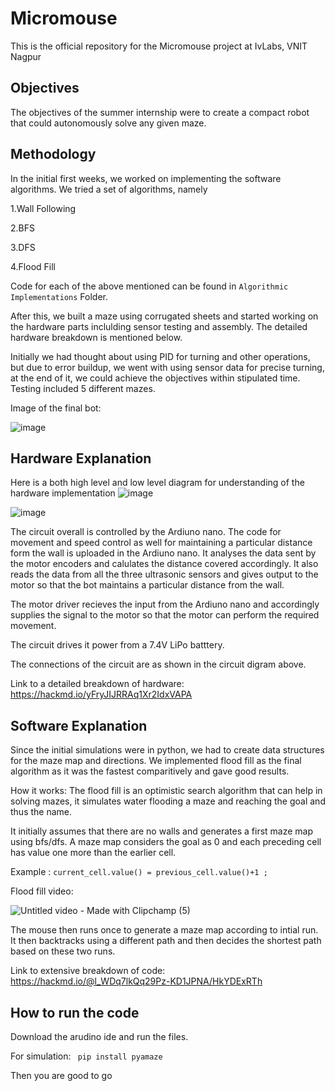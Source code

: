 # Micromouse
This is the official repository for the Micromouse project at IvLabs, VNIT Nagpur

## Objectives
The objectives of the summer internship were to create a compact robot that could autonomously solve any given maze. 

## Methodology
In the initial first weeks, we worked on implementing the software algorithms. We tried a set of algorithms, namely

1.Wall Following

2.BFS

3.DFS

4.Flood Fill

Code for each of the above mentioned can be found in ```Algorithmic Implementations``` Folder.

After this, we built a maze using corrugated sheets and started working on the hardware parts inclulding sensor testing and assembly.
The detailed hardware breakdown is mentioned below. 

Initially we had thought about using PID for turning and other operations, but due to error buildup, 
we went with using sensor data for precise turning, at the end of it, we could achieve the objectives within stipulated time.
Testing included 5 different mazes.

Image of the final bot:


![image](https://github.com/ChinmayK0607/Micromouse/assets/114411195/c8f9f630-778a-4c0d-9682-ece578b2af9c)

## Hardware Explanation
Here is a both high level and low level diagram for understanding of the hardware implementation
![image](https://github.com/ChinmayK0607/Micromouse/assets/114411195/6be8035b-0604-475b-956f-26d8a51b0aa2)

![image](https://github.com/ChinmayK0607/Micromouse/assets/114411195/b1fa66ec-f1b0-48fe-924e-58f44655b7bf)

The circuit overall is controlled by the Ardiuno nano. The code for movement and speed control as well for maintaining a particular distance form the wall is uploaded in the Ardiuno nano.
It analyses the data sent by the motor encoders and calulates the distance covered accordingly. 
It also reads the
data from all the three ultrasonic sensors and gives output to the motor so that the bot maintains a particular distance from the wall.

The motor driver recieves the input from the Ardiuno nano and accordingly supplies the signal to the motor so that the motor can perform the required movement.

The circuit drives it power from a 7.4V LiPo batttery.

The connections of the circuit are as shown in the circuit digram above.

Link to a detailed breakdown of hardware: https://hackmd.io/yFryJIJRRAq1Xr2IdxVAPA

## Software Explanation

Since the initial simulations were in python, we had to create data structures for the maze map and directions. We implemented flood fill as the final algorithm as it was the fastest comparitively and gave good results.

How it works:
The flood fill is an optimistic search algorithm that can help in solving mazes, it simulates water flooding a maze and reaching the goal and thus the name. 

It initially assumes that there are no walls and generates a first maze map using bfs/dfs. A maze map considers the goal as 0 and each preceding cell has value one more than the earlier cell.

Example : ``` current_cell.value() = previous_cell.value()+1 ; ```

Flood fill video:

![Untitled video - Made with Clipchamp (5)](https://github.com/ChinmayK0607/Micromouse/assets/114411195/2238fc76-befa-4fdc-a332-68aed780f492)




The mouse then runs once to generate a maze map according to intial run.
It then backtracks using a different path and then decides the shortest path based on these two runs.

Link to extensive breakdown of code: https://hackmd.io/@l_WDq7lkQq29Pz-KD1JPNA/HkYDExRTh


## How to run the code
Download the arudino ide and run the files.

For simulation:
``` pip install pyamaze```

Then you are good to go
